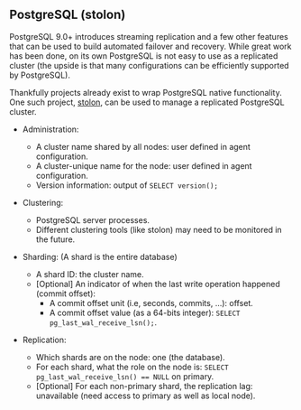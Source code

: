 ## PostgreSQL (stolon)
PostgreSQL 9.0+ introduces streaming replication and a few other features that
can be used to build automated failover and recovery.
While great work has been done, on its own PostgreSQL is not easy to use as
a replicated cluster (the upside is that many configurations can be efficiently
supported by PostgreSQL).

Thankfully projects already exist to wrap PostgreSQL native functionality.
One such project, [stolon](https://github.com/sorintlab/stolon), can be used
to manage a replicated PostgreSQL cluster.


* Administration:
  * A cluster name shared by all nodes: user defined in agent configuration.
  * A cluster-unique name for the node: user defined in agent configuration.
  * Version information: output of `SELECT version();`

* Clustering:
  * PostgreSQL server processes.
  * Different clustering tools (like stolon) may need to be monitored in the future.

* Sharding: (A shard is the entire database)
  * A shard ID: the cluster name.
  * [Optional] An indicator of when the last write operation happened (commit offset):
    * A commit offset unit (i.e, seconds, commits, ...): offset.
    * A commit offset value (as a 64-bits integer): `SELECT pg_last_wal_receive_lsn();`.

* Replication:
  * Which shards are on the node: one (the database).
  * For each shard, what the role on the node is: `SELECT pg_last_wal_receive_lsn() == NULL` on primary.
  * [Optional] For each non-primary shard, the replication lag: unavailable (need access to primary as well as local node).
